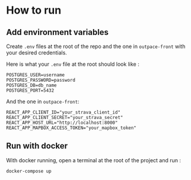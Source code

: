 # How to run

## Add environment variables 

Create `.env` files at the root of the repo and the one in `outpace-front` with your desired credentials. 

Here is what your `.env` file at the root should look like :

```
POSTGRES_USER=username
POSTGRES_PASSWORD=password
POSTGRES_DB=db_name
POSTGRES_PORT=5432
```

And the one in `outpace-front`:

```
REACT_APP_CLIENT_ID="your_strava_client_id"
REACT_APP_CLIENT_SECRET="your_strava_secret"
REACT_APP_HOST_URL="http://localhost:8000"
REACT_APP_MAPBOX_ACCESS_TOKEN="your_mapbox_token"
```

## Run with docker

With docker running, open a terminal at the root of the project and run :

```console
docker-compose up
```
